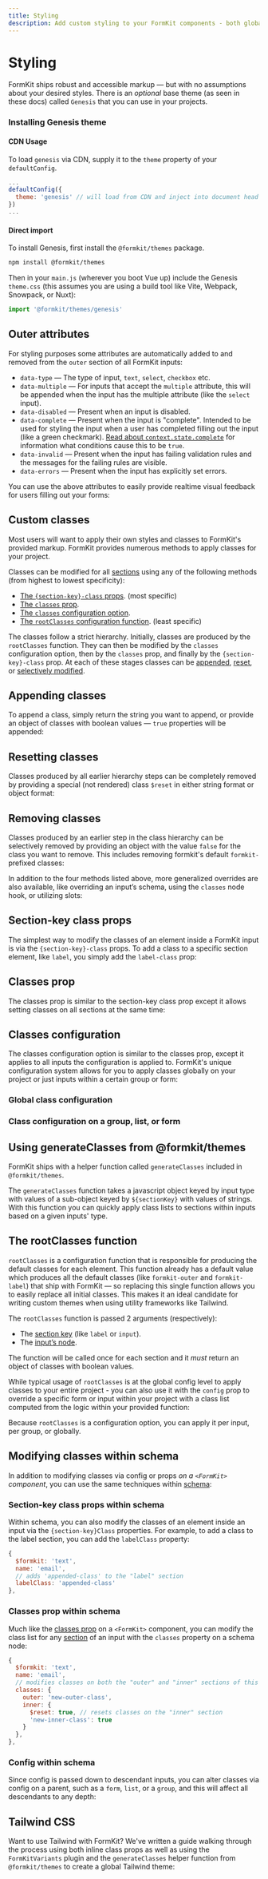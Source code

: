 ```yaml
---
title: Styling
description: Add custom styling to your FormKit components - both globally and per-instance.
---
```


# Styling

<page-toc></page-toc>

FormKit ships robust and accessible markup — but with no assumptions about your
desired styles. There is an _optional_ base theme (as seen in these docs)
called `Genesis` that you can use in your projects.

### Installing Genesis theme

#### CDN Usage

To load `genesis` via CDN, supply it to the `theme` property of your `defaultConfig`.

<client-only>

```js
...
defaultConfig({
  theme: 'genesis' // will load from CDN and inject into document head
})
...
```

</client-only>

#### Direct import

To install Genesis, first install the `@formkit/themes` package.

<client-only>

```sh
npm install @formkit/themes
```

</client-only>

Then in your `main.js` (wherever you boot Vue up) include the Genesis `theme.css` (this assumes you are using a build tool like Vite, Webpack, Snowpack, or Nuxt):

<client-only>

```js
import '@formkit/themes/genesis'
```

</client-only>

## Outer attributes

For styling purposes some attributes are automatically added to and removed from the `outer` section of all FormKit inputs:

- `data-type` — The type of input, `text`, `select`, `checkbox` etc.
- `data-multiple` — For inputs that accept the `multiple` attribute, this will be appended when the input has the multiple attribute (like the `select` input).
- `data-disabled` — Present when an input is disabled.
- `data-complete` — Present when the input is "complete". Intended to be used for styling the input when a user has completed filling out the input (like a green checkmark). [Read about `context.state.complete`](/essentials/configuration#state) for information what conditions cause this to be `true`.
- `data-invalid` — Present when the input has failing validation rules and the messages for the failing rules are visible.
- `data-errors` — Present when the input has explicitly set errors.

You can use the above attributes to easily provide realtime visual feedback for users filling out your forms:

<example
name="Appending classes"
file="/\_content/examples/outer-data-attrs/outer-data-attrs.vue">
</example>

## Custom classes

Most users will want to apply their own styles and classes to FormKit's provided markup.
FormKit provides numerous methods to apply classes for your project.

Classes can be modified for all [sections](/essentials/inputs#sections) using any of the following methods (from highest to lowest specificity):

- [The `{section-key}-class` props](#section-key-class-props). (most specific)
- [The `classes` prop](#classes-prop).
- [The `classes` configuration option](#classes-configuration).
- [The `rootClasses` configuration function](#the-rootclasses-function). (least specific)

The classes follow a strict hierarchy. Initially, classes are produced by the `rootClasses` function. They can then be modified by the `classes` configuration option, then by the `classes` prop, and finally by the `{section-key}-class` prop. At each of these stages classes can be [appended](#appending-classes), [reset](#resetting-classes), or [selectively modified](#removing-classes).

## Appending classes

To append a class, simply return the string you want to append, or provide an object of classes with boolean values — `true` properties will be appended:

<example
name="Appending classes"
file="/_content/examples/append-classes/append-classes.vue"
tabs="html"></example>

## Resetting classes

Classes produced by all earlier hierarchy steps can be completely removed by providing a special (not rendered) class `$reset` in either string format or object format:

<example
name="Resetting classes"
file="/_content/examples/resetting-classes/resetting-classes.vue"
tabs="html"></example>

## Removing classes

Classes produced by an earlier step in the class hierarchy can be selectively removed by providing an object with the value `false` for the class you want to remove. This includes removing formkit's default `formkit-` prefixed classes:

<example
name="Removing classes"
file="/_content/examples/removing-classes/removing-classes.vue"
tabs="html"></example>

<callout type="tip">
In addition to the four methods listed above, more generalized overrides are also available, like overriding an input’s schema, using the <code>classes</code> node hook, or utilizing slots:
</callout>

## Section-key class props

The simplest way to modify the classes of an element inside a FormKit input is via the `{section-key}-class` props. To add a class to a specific section element, like `label`, you simply add the `label-class` prop:

<example
name="Section-key class"
file="/_content/examples/section-key-class/section-key-class.vue"
tabs="html"></example>

## Classes prop

The classes prop is similar to the section-key class prop except it allows setting classes on all sections at the same time:

<example
name="Classes prop"
file="/_content/examples/classes-prop/classes-prop.vue"
tabs="html"></example>

## Classes configuration

The classes configuration option is similar to the classes prop, except it applies to all inputs the configuration is applied to. FormKit's unique configuration system allows for you to apply classes globally on your project or just inputs within a certain group or form:

### Global class configuration

<example
  name="Global configuration"
  file="/_content/examples/global-classes/global-classes.vue"
  mode="editor"
  :editable="false"
  :line-numbers="false"></example>

### Class configuration on a group, list, or form

<example
name="Classes prop"
file="/_content/examples/classes-config/classes-config.vue"
tabs="render,html"></example>

## Using generateClasses from @formkit/themes

FormKit ships with a helper function called `generateClasses` included in `@formkit/themes`.

The `generateClasses` function takes a javascript object keyed by input type with values of a sub-object keyed by `${sectionKey}` with values of strings. With this function you can quickly apply class lists to sections within inputs based on a given inputs' type.

<example
name="generateClasses example"
:file="[
  '/_content/examples/generate-classes/generate-classes.vue',
  '/_content/examples/generate-classes/formkit.config.js'
]"
init-file-tab="formkit.config.js"
tabs="html"></example>

## The rootClasses function

`rootClasses` is a configuration function that is responsible
for producing the default classes for each element. This function already has a default value which produces all the default classes (like `formkit-outer` and `formkit-label`) that ship with FormKit — so replacing this single function allows you to easily replace all initial classes. This makes it an ideal candidate for writing custom themes when using utility frameworks like Tailwind.

The `rootClasses` function is passed 2 arguments (respectively):

- The [section key](/essentials/inputs#sections) (like `label` or `input`).
- The [input’s node](/essentials/architecture#node).

The function will be called once for each section and it _must_ return
an object of classes with boolean values.

While typical usage of `rootClasses` is at the global config level to apply
classes to your entire project - you can also use it with the `config` prop to override
a specific form or input within your project with a class list computed from the logic
within your provided function:

<example
name="Root classes function"
file="/_content/examples/root-classes/root-classes.vue"
tabs="html"></example>

<callout type="tip">
Because <code>rootClasses</code> is a configuration option, you can apply it per input, per group, or globally.
</callout>

## Modifying classes within schema

In addition to modifying classes via config or props _on a `<FormKit>` component_, you can use the same techniques within [schema](/essentials/generation#schema):

### Section-key class props within schema

Within schema, you can also modify the classes of an element inside an input via the `{section-key}Class` properties. For example, to add a class to the label section, you can add the `labelClass` property:

<client-only>

```js
{
  $formkit: 'text',
  name: 'email',
  // adds 'appended-class' to the "label" section
  labelClass: 'appended-class'
},
```

</client-only>

### Classes prop within schema

Much like the [classes prop](#classes-prop) on a `<FormKit>` component, you can modify the class list for any [section](/essentials/inputs#sections) of an input with the `classes` property on a schema node:

<client-only>

```js
{
  $formkit: 'text',
  name: 'email',
  // modifies classes on both the "outer" and "inner" sections of this input
  classes: {
    outer: 'new-outer-class',
    inner: {
      $reset: true, // resets classes on the "inner" section
      'new-inner-class': true
    }
  },
},
```

</client-only>

### Config within schema

Since config is passed down to descendant inputs, you can alter classes via config on a parent, such as a `form`, `list`, or a `group`, and this will affect all descendants to any depth:

<example
name="Classes prop"
file="/_content/examples/classes-config-schema/classes-config-schema.vue"
tabs="render,html"></example>

## Tailwind CSS

Want to use Tailwind with FormKit? We've written a guide walking through the process using both inline class props as well as using the `FormKitVariants` plugin and the `generateClasses` helper function from `@formkit/themes` to create a global Tailwind theme:

<cta label="Guide: Create a Tailwind CSS theme" button="Read now" href="/guides/create-a-tailwind-theme"></cta>
